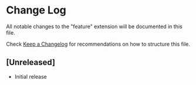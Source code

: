 # Change Log

All notable changes to the "feature" extension will be documented in this file.

Check [Keep a Changelog](http://keepachangelog.com/) for recommendations on how to structure this file.

## [Unreleased]

- Initial release
